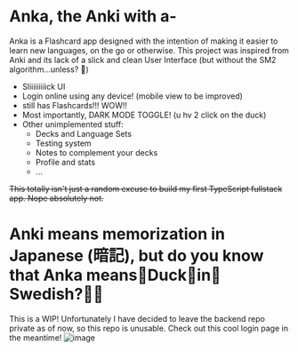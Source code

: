 # Anka, the Anki with a-


Anka is a Flashcard app designed with the intention of making it easier to learn new languages, on the go or otherwise. This project was inspired from Anki and its lack of a slick and clean User Interface (but without the SM2 algorithm...unless? 👀)

- Sliiiiiiiiick UI
- Login online using any device! (mobile view to be improved)
- still has Flashcards!!! WOW!!
- Most importantly, DARK MODE TOGGLE! (u hv 2 click on the duck)
- Other unimplemented stuff:
  - Decks and Language Sets
  - Testing system
  - Notes to complement your decks
  - Profile and stats
  - ...
  
~~This totally isn't just a random excuse to build my first TypeScript fullstack app. Nope absolutely not.~~


<h1> Anki means memorization in Japanese (暗記), but do you know that Anka means🦆Duck🦆in🦆Swedish?🦆🦆 </h1>

This is a WIP! Unfortunately I have decided to leave the backend repo private as of now, so this repo is unusable. Check out this cool login page in the meantime!
![image](https://user-images.githubusercontent.com/39460640/175821337-36763297-b49b-4665-a553-c0d8600cc537.png)
